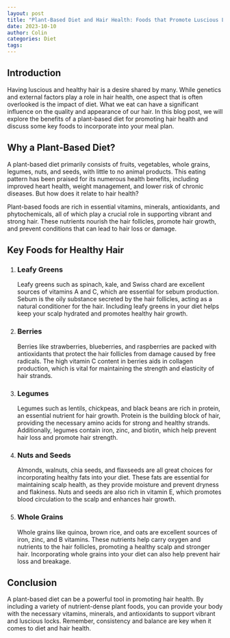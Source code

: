 ```yaml
---
layout: post
title: "Plant-Based Diet and Hair Health: Foods that Promote Luscious Locks"
date: 2023-10-10
author: Colin
categories: Diet
tags: 
---
```


## Introduction

Having luscious and healthy hair is a desire shared by many. While genetics and external factors play a role in hair health, one aspect that is often overlooked is the impact of diet. What we eat can have a significant influence on the quality and appearance of our hair. In this blog post, we will explore the benefits of a plant-based diet for promoting hair health and discuss some key foods to incorporate into your meal plan.

## Why a Plant-Based Diet?

A plant-based diet primarily consists of fruits, vegetables, whole grains, legumes, nuts, and seeds, with little to no animal products. This eating pattern has been praised for its numerous health benefits, including improved heart health, weight management, and lower risk of chronic diseases. But how does it relate to hair health?

Plant-based foods are rich in essential vitamins, minerals, antioxidants, and phytochemicals, all of which play a crucial role in supporting vibrant and strong hair. These nutrients nourish the hair follicles, promote hair growth, and prevent conditions that can lead to hair loss or damage.

## Key Foods for Healthy Hair

1. ### Leafy Greens

    Leafy greens such as spinach, kale, and Swiss chard are excellent sources of vitamins A and C, which are essential for sebum production. Sebum is the oily substance secreted by the hair follicles, acting as a natural conditioner for the hair. Including leafy greens in your diet helps keep your scalp hydrated and promotes healthy hair growth.

2. ### Berries

    Berries like strawberries, blueberries, and raspberries are packed with antioxidants that protect the hair follicles from damage caused by free radicals. The high vitamin C content in berries aids in collagen production, which is vital for maintaining the strength and elasticity of hair strands.

3. ### Legumes

    Legumes such as lentils, chickpeas, and black beans are rich in protein, an essential nutrient for hair growth. Protein is the building block of hair, providing the necessary amino acids for strong and healthy strands. Additionally, legumes contain iron, zinc, and biotin, which help prevent hair loss and promote hair strength.

4. ### Nuts and Seeds

    Almonds, walnuts, chia seeds, and flaxseeds are all great choices for incorporating healthy fats into your diet. These fats are essential for maintaining scalp health, as they provide moisture and prevent dryness and flakiness. Nuts and seeds are also rich in vitamin E, which promotes blood circulation to the scalp and enhances hair growth.

5. ### Whole Grains

    Whole grains like quinoa, brown rice, and oats are excellent sources of iron, zinc, and B vitamins. These nutrients help carry oxygen and nutrients to the hair follicles, promoting a healthy scalp and stronger hair. Incorporating whole grains into your diet can also help prevent hair loss and breakage.

## Conclusion

A plant-based diet can be a powerful tool in promoting hair health. By including a variety of nutrient-dense plant foods, you can provide your body with the necessary vitamins, minerals, and antioxidants to support vibrant and luscious locks. Remember, consistency and balance are key when it comes to diet and hair health.